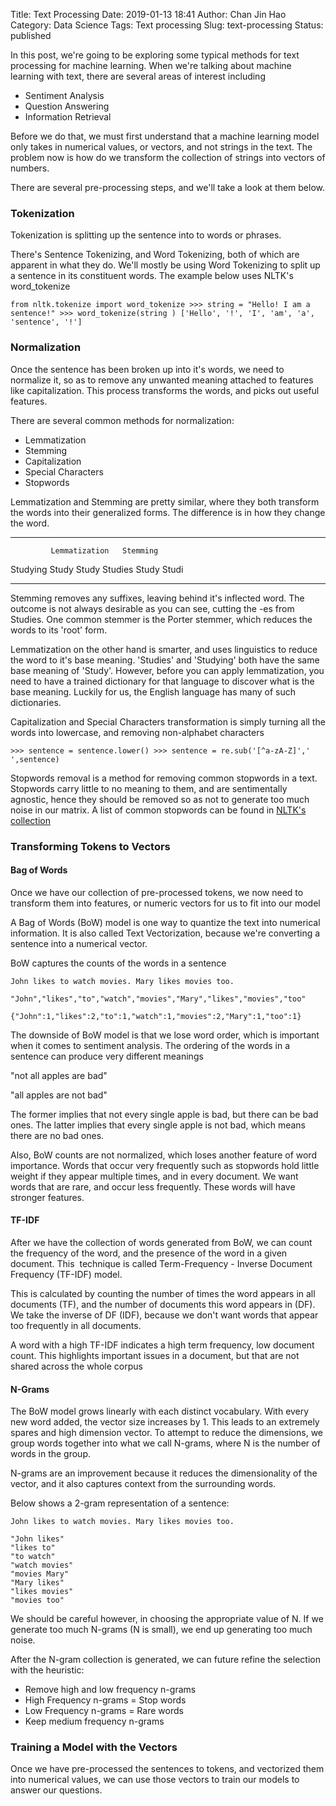 Title: Text Processing
Date: 2019-01-13 18:41
Author: Chan Jin Hao
Category: Data Science
Tags: Text processing
Slug: text-processing
Status: published



In this post, we're going to be exploring some typical methods for text processing for machine learning. When we're talking about machine learning with text, there are several areas of interest including 





-   Sentiment Analysis
-   Question Answering
-   Information Retrieval





Before we do that, we must first understand that a machine learning model only takes in numerical values, or vectors, and not strings in the text. The problem now is how do we transform the collection of strings into vectors of numbers.





There are several pre-processing steps, and we'll take a look at them below.



<!-- wp:heading {"level":3} -->

### Tokenization





Tokenization is splitting up the sentence into to words or phrases.





There's Sentence Tokenizing, and Word Tokenizing, both of which are apparent in what they do. We'll mostly be using Word Tokenizing to split up a sentence in its constituent words. The example below uses NLTK's word\_tokenize





`from nltk.tokenize import word_tokenize >>> string = "Hello! I am a sentence!" >>> word_tokenize(string ) ['Hello', '!', 'I', 'am', 'a', 'sentence', '!']`



<!-- wp:heading {"level":3} -->

### Normalization





Once the sentence has been broken up into it's words, we need to normalize it, so as to remove any unwanted meaning attached to features like capitalization. This process transforms the words, and picks out useful features.





There are several common methods for normalization:





-   Lemmatization
-   Stemming
-   Capitalization
-   Special Characters
-   Stopwords





Lemmatization and Stemming are pretty similar, where they both transform the words into their generalized forms. The difference is in how they change the word.



<!-- wp:table -->

  ---------- --------------- ----------
             Lemmatization   Stemming
  Studying   Study           Study
  Studies    Study           Studi
  ---------- --------------- ----------

<!-- /wp:table -->



Stemming removes any suffixes, leaving behind it's inflected word. The outcome is not always desirable as you can see, cutting the -es from Studies. One common stemmer is the Porter stemmer, which reduces the words to its 'root' form.





Lemmatization on the other hand is smarter, and uses linguistics to reduce the word to it's base meaning. 'Studies' and 'Studying' both have the same base meaning of 'Study'. However, before you can apply lemmatization, you need to have a trained dictionary for that language to discover what is the base meaning. Luckily for us, the English language has many of such dictionaries.





Capitalization and Special Characters transformation is simply turning all the words into lowercase, and removing non-alphabet characters





`>>> sentence = sentence.lower() >>> sentence = re.sub('[^a-zA-Z]',' ',sentence)`





Stopwords removal is a method for removing common stopwords in a text. Stopwords carry little to no meaning to them, and are sentimentally agnostic, hence they should be removed so as not to generate too much noise in our matrix. A list of common stopwords can be found in [NLTK's collection](https://gist.github.com/sebleier/554280)



<!-- wp:heading {"level":3} -->

### Transforming Tokens to Vectors



<!-- wp:heading {"level":4} -->

#### Bag of Words





Once we have our collection of pre-processed tokens, we now need to transform them into features, or numeric vectors for us to fit into our model





A Bag of Words (BoW) model is one way to quantize the text into numerical information. It is also called Text Vectorization, because we're converting a sentence into a numerical vector.





BoW captures the counts of the words in a sentence 



<!-- wp:code -->

``` {.wp-block-code}
John likes to watch movies. Mary likes movies too.

"John","likes","to","watch","movies","Mary","likes","movies","too"

{"John":1,"likes":2,"to":1,"watch":1,"movies":2,"Mary":1,"too":1}
```

<!-- /wp:code -->



The downside of BoW model is that we lose word order, which is important when it comes to sentiment analysis. The ordering of the words in a sentence can produce very different meanings





"not all apples are bad"





"all apples are not bad"





The former implies that not every single apple is bad, but there can be bad ones. The latter implies that every single apple is not bad, which means there are no bad ones.





Also, BoW counts are not normalized, which loses another feature of word importance. Words that occur very frequently such as stopwords hold little weight if they appear multiple times, and in every document. We want words that are rare, and occur less frequently. These words will have stronger features.



<!-- wp:heading {"level":4} -->

#### TF-IDF





After we have the collection of words generated from BoW, we can count the frequency of the word, and the presence of the word in a given document. This  technique is called Term-Frequency - Inverse Document Frequency (TF-IDF) model.





This is calculated by counting the number of times the word appears in all documents (TF), and the number of documents this word appears in (DF). We take the inverse of DF (IDF), because we don't want words that appear too frequently in all documents. 





A word with a high TF-IDF indicates a high term frequency, low document count. This highlights important issues in a document, but that are not shared across the whole corpus



<!-- wp:heading {"level":4} -->

#### N-Grams





The BoW model grows linearly with each distinct vocabulary. With every new word added, the vector size increases by 1. This leads to an extremely spares and high dimension vector. To attempt to reduce the dimensions, we group words together into what we call N-grams, where N is the number of words in the group.





N-grams are an improvement because it reduces the dimensionality of the vector, and it also captures context from the surrounding words.





Below shows a 2-gram representation of a sentence:



<!-- wp:code -->

``` {.wp-block-code}
John likes to watch movies. Mary likes movies too.

"John likes"
"likes to"
"to watch"
"watch movies"
"movies Mary"
"Mary likes"
"likes movies"
"movies too"
```

<!-- /wp:code -->



We should be careful however, in choosing the appropriate value of N. If we generate too much N-grams (N is small), we end up generating too much noise.





After the N-gram collection is generated, we can future refine the selection with the heuristic:





-   Remove high and low frequency n-grams
-   High Frequency n-grams = Stop words
-   Low Frequency n-grams = Rare words
-   Keep medium frequency n-grams



<!-- wp:heading {"level":3} -->

### Training a Model with the Vectors





Once we have pre-processed the sentences to tokens, and vectorized them into numerical values, we can use those vectors to train our models to answer our questions.


